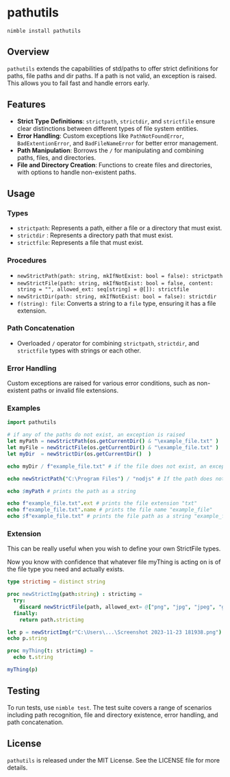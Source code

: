 # pathutils
`nimble install pathutils`

## Overview
`pathutils` extends the capabilities of std/paths to offer strict definitions for paths, file paths and dir paths.
If a path is not valid, an exception is raised. This allows you to fail fast and handle errors early.

## Features
- **Strict Type Definitions**: `strictpath`, `strictdir`, and `strictfile` ensure clear distinctions between different types of file system entities.
- **Error Handling**: Custom exceptions like `PathNotFoundError`, `BadExtentionError`, and `BadFileNameError` for better error management.
- **Path Manipulation**: Borrows the `/` for manipulating and combining paths, files, and directories.
- **File and Directory Creation**: Functions to create files and directories, with options to handle non-existent paths.

## Usage

### Types
- `strictpath`: Represents a path, either a file or a directory that must exist.
- `strictdir` : Represents a directory path that must exist.
- `strictfile`: Represents a file that must exist.

### Procedures
- `newStrictPath(path: string, mkIfNotExist: bool = false): strictpath`
- `newStrictFile(path: string, mkIfNotExist: bool = false, content: string = "", allowed_ext: seq[string] = @[]): strictfile`
- `newStrictDir(path: string, mkIfNotExist: bool = false): strictdir`
- `f(string): file`: Converts a string to a `file` type, ensuring it has a file extension.

### Path Concatenation
- Overloaded `/` operator for combining `strictpath`, `strictdir`, and `strictfile` types with strings or each other.

### Error Handling
Custom exceptions are raised for various error conditions, such as non-existent paths or invalid file extensions.

### Examples
```nim
import pathutils

# if any of the paths do not exist, an exception is raised
let myPath = newStrictPath(os.getCurrentDir() & "\example_file.txt" )
let myFile = newStrictFile(os.getCurrentDir() & "\example_file.txt" )
let myDir  = newStrictDir(os.getCurrentDir()  )

echo myDir / f"example_file.txt" # if the file does not exist, an exception is raised

echo newStrictPath("C:\Program Files") / "nodjs" # If the path does not exist, an exception is raised

echo $myPath # prints the path as a string

echo f"example_file.txt".ext # prints the file extension "txt"
echo f"example_file.txt".name # prints the file name "example_file"
echo $f"example_file.txt" # prints the file path as a string "example_file.txt"
```

### Extension

This can be really useful when you wish to define your own StrictFile types.

Now you know with confidence that whatever file myThing is acting on is of the file type you need and actually exists.

```nim
type strictimg = distinct string

proc newStrictImg(path:string) : strictimg =
  try:
    discard newStrictFile(path, allowed_ext= @["png", "jpg", "jpeg", "gif"])
  finally:
    return path.strictimg

let p = newStrictImg(r"C:\Users\...\Screenshot 2023-11-23 181938.png")
echo p.string

proc myThing(t: strictimg) = 
  echo t.string

myThing(p)

```

## Testing
To run tests, use `nimble test`. The test suite covers a range of scenarios including path recognition, file and directory existence, error handling, and path concatenation.

## License
`pathutils` is released under the MIT License. See the LICENSE file for more details.

